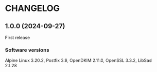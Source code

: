 # CHANGELOG

## 1.0.0 (2024-09-27)

First release

### Software versions

Alpine Linux 3.20.2, Postfix 3.9, OpenDKIM 2.11.0, OpenSSL 3.3.2, LibSasl 2.1.28
